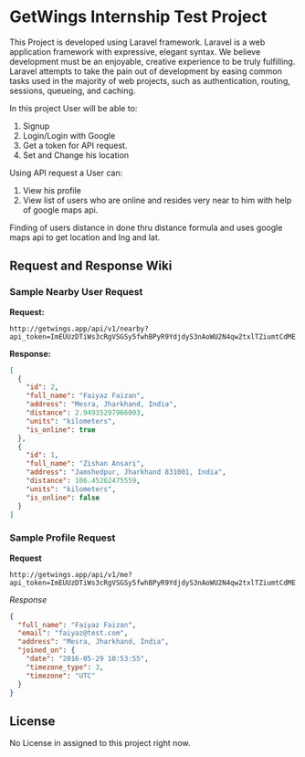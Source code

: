 # GetWings Internship Test Project

This Project is developed using Laravel framework.
Laravel is a web application framework with expressive, elegant syntax. We believe development must be an enjoyable, creative experience to be truly fulfilling. Laravel attempts to take the pain out of development by easing common tasks used in the majority of web projects, such as authentication, routing, sessions, queueing, and caching.

In this project User will be able to:
1. Signup
2. Login/Login with Google
3. Get a token for API request.
4. Set and Change his location

Using API request a User can:
1. View his profile
2. View list of users who are online and resides very near to him with help of google maps api.

Finding of users distance in done thru distance formula and uses google maps api to get location and lng and lat.

## Request and Response Wiki

### Sample Nearby User Request
**Request:**
```
http://getwings.app/api/v1/nearby?api_token=ImEUUzDTiWs3cRgVSGSy5fwhBPyR9YdjdyS3nAoWU2N4qw2txlTZiumtCdME
```
**Response:**
```json
[
  {
    "id": 2,
    "full_name": "Faiyaz Faizan",
    "address": "Mesra, Jharkhand, India",
    "distance": 2.94935297966003,
    "units": "kilometers",
    "is_online": true
  },
  {
    "id": 1,
    "full_name": "Zishan Ansari",
    "address": "Jamshedpur, Jharkhand 831001, India",
    "distance": 106.45262475559,
    "units": "kilometers",
    "is_online": false
  }
]
```

### Sample Profile Request
**Request**
```
http://getwings.app/api/v1/me?api_token=ImEUUzDTiWs3cRgVSGSy5fwhBPyR9YdjdyS3nAoWU2N4qw2txlTZiumtCdME
```

*Response*
```json
{
  "full_name": "Faiyaz Faizan",
  "email": "faiyaz@test.com",
  "address": "Mesra, Jharkhand, India",
  "joined_on": {
    "date": "2016-05-29 10:53:55",
    "timezone_type": 3,
    "timezone": "UTC"
  }
}
```


## License

No License in assigned to this project right now.
